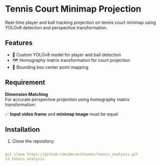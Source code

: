 # Tennis Court Minimap Projection
Real-time player and ball tracking projection on tennis court minimap using YOLOv8 detection and perspective transformation.

## Features
- 🎾 Custom YOLOv8 model for player and ball detection
- 🗺️ Homography matrix transformation for court projection
- 📍 Bounding box center point mapping

## Requirement

**Dimension Matching**  
For accurate perspective projection using homography matrix transformation:  

✅ **Input video frame** and **minimap image** must be equal  


## Installation

1. Clone the repository:
```yaml

git clone https://github.com/AmraniYounes/tennis_analysis.git
cd tennis_analysis

